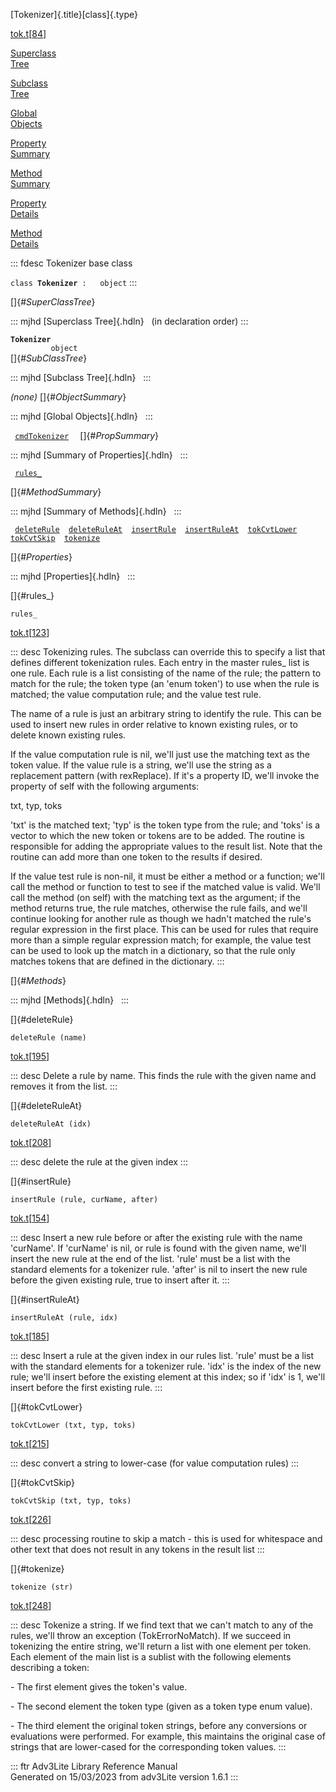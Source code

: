 [Tokenizer]{.title}[class]{.type}

[tok.t](../file/tok.t.html)\[[84](../source/tok.t.html#84)\]

[Superclass\
Tree](#_SuperClassTree_)

[Subclass\
Tree](#_SubClassTree_)

[Global\
Objects](#_ObjectSummary_)

[Property\
Summary](#_PropSummary_)

[Method\
Summary](#_MethodSummary_)

[Property\
Details](#_Properties_)

[Method\
Details](#_Methods_)

::: fdesc
Tokenizer base class

`class `**`Tokenizer`**` :   object`
:::

[]{#_SuperClassTree_}

::: mjhd
[Superclass Tree]{.hdln}   (in declaration order)
:::

**`Tokenizer`**\
`         object`\
[]{#_SubClassTree_}

::: mjhd
[Subclass Tree]{.hdln}  
:::

*(none)* []{#_ObjectSummary_}

::: mjhd
[Global Objects]{.hdln}  
:::

` `[`cmdTokenizer`](../object/cmdTokenizer.html)`  ` []{#_PropSummary_}

::: mjhd
[Summary of Properties]{.hdln}  
:::

` `[`rules_`](#rules_)`  `

[]{#_MethodSummary_}

::: mjhd
[Summary of Methods]{.hdln}  
:::

` `[`deleteRule`](#deleteRule)`  `[`deleteRuleAt`](#deleteRuleAt)`  `[`insertRule`](#insertRule)`  `[`insertRuleAt`](#insertRuleAt)`  `[`tokCvtLower`](#tokCvtLower)`  `[`tokCvtSkip`](#tokCvtSkip)`  `[`tokenize`](#tokenize)`  `

[]{#_Properties_}

::: mjhd
[Properties]{.hdln}  
:::

[]{#rules_}

`rules_`

[tok.t](../file/tok.t.html)\[[123](../source/tok.t.html#123)\]

::: desc
Tokenizing rules. The subclass can override this to specify a list that
defines different tokenization rules. Each entry in the master rules\_
list is one rule. Each rule is a list consisting of the name of the
rule; the pattern to match for the rule; the token type (an \'enum
token\') to use when the rule is matched; the value computation rule;
and the value test rule.

The name of a rule is just an arbitrary string to identify the rule.
This can be used to insert new rules in order relative to known existing
rules, or to delete known existing rules.

If the value computation rule is nil, we\'ll just use the matching text
as the token value. If the value rule is a string, we\'ll use the string
as a replacement pattern (with rexReplace). If it\'s a property ID,
we\'ll invoke the property of self with the following arguments:

txt, typ, toks

\'txt\' is the matched text; \'typ\' is the token type from the rule;
and \'toks\' is a vector to which the new token or tokens are to be
added. The routine is responsible for adding the appropriate values to
the result list. Note that the routine can add more than one token to
the results if desired.

If the value test rule is non-nil, it must be either a method or a
function; we\'ll call the method or function to test to see if the
matched value is valid. We\'ll call the method (on self) with the
matching text as the argument; if the method returns true, the rule
matches, otherwise the rule fails, and we\'ll continue looking for
another rule as though we hadn\'t matched the rule\'s regular expression
in the first place. This can be used for rules that require more than a
simple regular expression match; for example, the value test can be used
to look up the match in a dictionary, so that the rule only matches
tokens that are defined in the dictionary.
:::

[]{#_Methods_}

::: mjhd
[Methods]{.hdln}  
:::

[]{#deleteRule}

`deleteRule (name)`

[tok.t](../file/tok.t.html)\[[195](../source/tok.t.html#195)\]

::: desc
Delete a rule by name. This finds the rule with the given name and
removes it from the list.
:::

[]{#deleteRuleAt}

`deleteRuleAt (idx)`

[tok.t](../file/tok.t.html)\[[208](../source/tok.t.html#208)\]

::: desc
delete the rule at the given index
:::

[]{#insertRule}

`insertRule (rule, curName, after)`

[tok.t](../file/tok.t.html)\[[154](../source/tok.t.html#154)\]

::: desc
Insert a new rule before or after the existing rule with the name
\'curName\'. If \'curName\' is nil, or rule is found with the given
name, we\'ll insert the new rule at the end of the list. \'rule\' must
be a list with the standard elements for a tokenizer rule. \'after\' is
nil to insert the new rule before the given existing rule, true to
insert after it.
:::

[]{#insertRuleAt}

`insertRuleAt (rule, idx)`

[tok.t](../file/tok.t.html)\[[185](../source/tok.t.html#185)\]

::: desc
Insert a rule at the given index in our rules list. \'rule\' must be a
list with the standard elements for a tokenizer rule. \'idx\' is the
index of the new rule; we\'ll insert before the existing element at this
index; so if \'idx\' is 1, we\'ll insert before the first existing rule.
:::

[]{#tokCvtLower}

`tokCvtLower (txt, typ, toks)`

[tok.t](../file/tok.t.html)\[[215](../source/tok.t.html#215)\]

::: desc
convert a string to lower-case (for value computation rules)
:::

[]{#tokCvtSkip}

`tokCvtSkip (txt, typ, toks)`

[tok.t](../file/tok.t.html)\[[226](../source/tok.t.html#226)\]

::: desc
processing routine to skip a match - this is used for whitespace and
other text that does not result in any tokens in the result list
:::

[]{#tokenize}

`tokenize (str)`

[tok.t](../file/tok.t.html)\[[248](../source/tok.t.html#248)\]

::: desc
Tokenize a string. If we find text that we can\'t match to any of the
rules, we\'ll throw an exception (TokErrorNoMatch). If we succeed in
tokenizing the entire string, we\'ll return a list with one element per
token. Each element of the main list is a sublist with the following
elements describing a token:

\- The first element gives the token\'s value.

\- The second element the token type (given as a token type enum value).

\- The third element the original token strings, before any conversions
or evaluations were performed. For example, this maintains the original
case of strings that are lower-cased for the corresponding token values.
:::

::: ftr
Adv3Lite Library Reference Manual\
Generated on 15/03/2023 from adv3Lite version 1.6.1
:::
